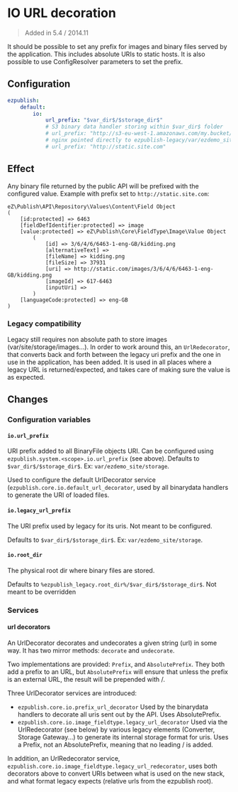 # IO URL decoration

> Added in 5.4 / 2014.11

It should be possible to set any prefix for images and binary files served by the application.
This includes absolute URIs to static hosts. It is also possible to use ConfigResolver parameters to set the prefix.

## Configuration
```yaml
ezpublish:
    default:
        io:
            url_prefix: "$var_dir$/$storage_dir$"
            # S3 binary data handler storing within $var_dir$ folder
            # url_prefix: "http://s3-eu-west-1.amazonaws.com/my.bucket/$var_dir$"
            # nginx pointed directly to ezpublish-legacy/var/ezdemo_site/storage
            # url_prefix: "http://static.site.com"
```

## Effect
Any binary file returned by the public API will be prefixed with the configured value. Example with prefix set to `http://static.site.com`:
```
eZ\Publish\API\Repository\Values\Content\Field Object
(
    [id:protected] => 6463
    [fieldDefIdentifier:protected] => image
    [value:protected] => eZ\Publish\Core\FieldType\Image\Value Object
        (
            [id] => 3/6/4/6/6463-1-eng-GB/kidding.png
            [alternativeText] =>
            [fileName] => kidding.png
            [fileSize] => 37931
            [uri] => http://static.com/images/3/6/4/6/6463-1-eng-GB/kidding.png
            [imageId] => 617-6463
            [inputUri] =>
        )
    [languageCode:protected] => eng-GB
)
```


### Legacy compatibility
Legacy still requires non absolute path to store images (var/site/storage/images...). In order to work around this, an
`UrlRedecorator`, that converts back and forth between the legacy uri prefix and the one in use in the application, has
been added. It is used in all places where a legacy URL is returned/expected, and takes care of making sure the value
is as expected.

## Changes

### Configuration variables

#### `io.url_prefix`
URI prefix added to all BinaryFile objects URI. Can be configured using `ezpublish.system.<scope>.io.url_prefix` (see
above). Defaults to `$var_dir$/$storage_dir$`. Ex: `var/ezdemo_site/storage`.

Used to configure the default UrlDecorator service (`ezpublish.core.io.default_url_decorator`, used by all binarydata
handlers to generate the URI of loaded files.

#### `io.legacy_url_prefix`
The URI prefix used by legacy for its uris. Not meant to be configured.

Defaults to `$var_dir$/$storage_dir$`. Ex: `var/ezdemo_site/storage`.

#### `io.root_dir`
The physical root dir where binary files are stored.

Defaults to `%ezpublish_legacy.root_dir%/$var_dir$/$storage_dir$`. Not meant to be overridden

### Services

#### url decorators
An UrlDecorator decorates and undecorates a given string (url) in some way. It has two mirror methods: `decorate` and
`undecorate`.

Two implementations are provided: `Prefix`, and `AbsolutePrefix`. They both add a prefix to an URL, but `AbsolutePrefix`
will ensure that unless the prefix is an external URL, the result will be prepended with /.

Three UrlDecorator services are introduced:
- `ezpublish.core.io.prefix_url_decorator`
  Used by the binarydata handlers to decorate all uris sent out by the API. Uses AbsolutePrefix.
- `ezpublish.core.io.image_fieldtype.legacy_url_decorator`
  Used via the UrlRedecorator (see below) by various legacy elements (Converter, Storage Gateway...) to generate its
  internal storage format for uris. Uses a Prefix, not an AbsolutePrefix, meaning that no leading / is added.

In addition, an UrlRedecorator service, `ezpublish.core.io.image_fieldtype.legacy_url_redecorator`, uses both decorators
above to convert URIs between what is used on the new stack, and what format legacy expects (relative urls from the
ezpublish root).
